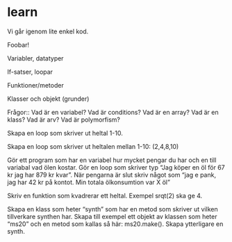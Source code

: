 # learn

Vi går igenom lite enkel kod.

Foobar!

Variabler, datatyper


If-satser, loopar


Funktioner/metoder


Klasser och objekt (grunder)

Frågor::
Vad är en variabel?
Vad är conditions?
Vad är en array?
Vad är en klass?
Vad är arv?
Vad är polymorfism?



Skapa en loop som skriver ut heltal 1-10.

Skapa en loop som skriver ut heltalen mellan 1-10: (2,4,8,10)

Gör ett program som har en variabel hur mycket pengar du har och en till variabal vad ölen kostar. Gör en loop som skriver typ “Jag köper en öl för 67 kr jag har 879 kr kvar”. När pengarna är slut skriv något som “jag e pank, jag har 42 kr på kontot. Min totala ölkonsumtion var X öl”

Skriv en funktion som kvadrerar ett heltal. Exempel srqt(2) ska ge 4.

Skapa en klass som heter “synth” som har en metod som skriver ut vilken tillverkare synthen har. Skapa till exempel ett objekt av klassen som heter “ms20” och en metod som kallas så här: ms20.make(). Skapa ytterligare en synth.


